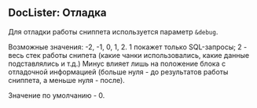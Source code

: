 
<meta http-equiv="Content-Type" content="text/html; charset=utf-8">
<h2>DocLister: Отладка</h2>

<p>Для отладки работы сниппета используется параметр <code>&debug</code>.</p>
<p><span class="text-bold">Возможные значения:</span> -2, -1, 0, 1, 2. 1 покажет только SQL-запросы; 2 - весь стек работы снипета (какие чанки использовались, какие данные подставлялись и т.д.) Минус влияет лишь на положение блока с отладочной информацией (больше нуля - до результатов работы сниппета, а меньше нуля - после).</p>
<p><span class="text-bold">Значение по умолчанию</span> - 0.</p>